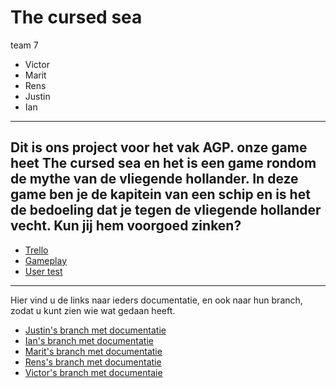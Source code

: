 # The cursed sea
team 7
* Victor
* Marit
* Rens
* Justin
* Ian
---
Dit is ons project voor het vak AGP. onze game heet The cursed sea en het is een game rondom de mythe van de vliegende hollander. In deze game ben je de kapitein van een schip en is het de bedoeling dat je tegen de vliegende hollander vecht. Kun jij hem voorgoed zinken?
---
* [Trello](https://trello.com/b/bm7fRTja/mythe-team-7)
* [Gameplay](https://youtu.be/hl_Lcv_Wd8Q)
* [User test](https://youtu.be/JWIwdiHw6Co)
---
Hier vind u de links naar ieders documentatie, en ook naar hun branch, zodat u kunt zien wie wat gedaan heeft.

* [Justin's branch met documentatie](https://github.com/JustinvdLans/Mythe/tree/JustinvdLans-Branch)
* [Ian's branch met documentatie](https://github.com/JustinvdLans/Mythe/tree/Ian's-Branch)
* [Marit's branch met documentatie](https://github.com/JustinvdLans/Mythe/tree/Marit's-branch)
* [Rens's branch met documentatie](https://github.com/JustinvdLans/Mythe/tree/Ren's-branch)
* [Victor's branch met documentaie](https://github.com/JustinvdLans/Mythe/tree/Victor's-branch)
